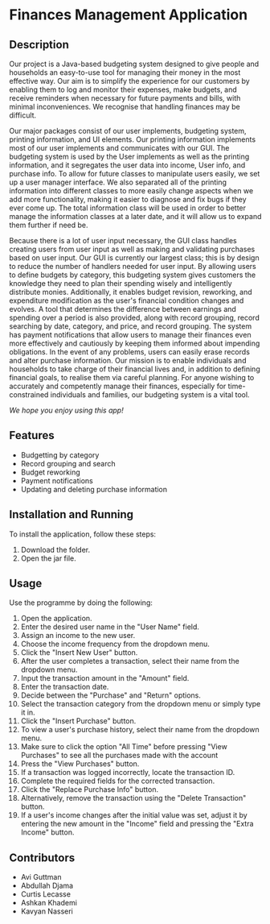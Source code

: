 # Finances Management Application

## Description

Our project is a Java-based budgeting system designed to give people and households an easy-to-use tool for managing their money in the most effective way. Our aim is to simplify the experience for our customers by enabling them to log and monitor their expenses, make budgets, and receive reminders when necessary for future payments and bills, with minimal inconveniences. We recognise that handling finances may be difficult.

Our major packages consist of our user implements, budgeting system, printing information, and UI elements. Our printing information implements most of our
user implements and communicates with our GUI. The budgeting system is used by the User implements as well as the printing information, and it segregates the user data into income, User info, and purchase info.
To allow for future classes to manipulate users easily, we set up a user manager interface. We also separated all of the printing information into different classes to more easily change aspects when we add more functionality, making it easier to diagnose and fix bugs if they ever come up. The total information class will be used in order to better manage the information classes at a later date,
and it will allow us to expand them further if need be.

Because there is a lot of user input necessary,
the GUI class handles creating users from user input as well as making and validating purchases based on user input. Our GUI is currently our largest class; this is by design to reduce the number of handlers needed for user input.
By allowing users to define budgets by category, this budgeting system gives customers the knowledge they need to plan their spending wisely and intelligently distribute monies. Additionally, it enables budget revision, reworking, and expenditure modification as the user's
financial condition changes and evolves. A tool that determines the difference between earnings and spending over a period is also provided, along with record grouping, record searching by date, category, and price, and record grouping.
The system has payment notifications that allow users to manage their finances even more effectively and cautiously by keeping them informed about impending obligations.
In the event of any problems, users can easily erase records and alter purchase information. Our mission is to enable individuals and households to take charge of their financial lives and, in addition to defining financial goals, to realise them via careful planning. For anyone wishing to accurately and competently manage their finances, especially for time-constrained individuals and families, our budgeting system is a vital tool.

_We hope you enjoy using this app!_

## Features

- Budgetting by category
- Record grouping and search
- Budget reworking
- Payment notifications
- Updating and deleting purchase information

## Installation and Running

To install the application, follow these steps:

1. Download the folder.
2. Open the jar file.

## Usage

Use the programme by doing the following:

1. Open the application.
2. Enter the desired user name in the "User Name" field.
3. Assign an income to the new user.
4. Choose the income frequency from the dropdown menu.
5. Click the "Insert New User" button.
6. After the user completes a transaction, select their name from the dropdown menu.
7. Input the transaction amount in the "Amount" field.
8. Enter the transaction date.
9. Decide between the "Purchase" and "Return" options.
10. Select the transaction category from the dropdown menu or simply type it in.
11. Click the "Insert Purchase" button.
12. To view a user's purchase history, select their name from the dropdown menu.
13. Make sure to click the option "All Time" before pressing "View Purchases" to see all the purchases made with the account
14. Press the "View Purchases" button.
15. If a transaction was logged incorrectly, locate the transaction ID.
16. Complete the required fields for the corrected transaction.
17. Click the "Replace Purchase Info" button.
18. Alternatively, remove the transaction using the "Delete Transaction" button.
19. If a user's income changes after the initial value was set, adjust it by entering the new amount in the "Income" field and pressing the "Extra Income" button.

## Contributors

- Avi Guttman
- Abdullah Djama
- Curtis Lecasse
- Ashkan Khademi
- Kavyan Nasseri
